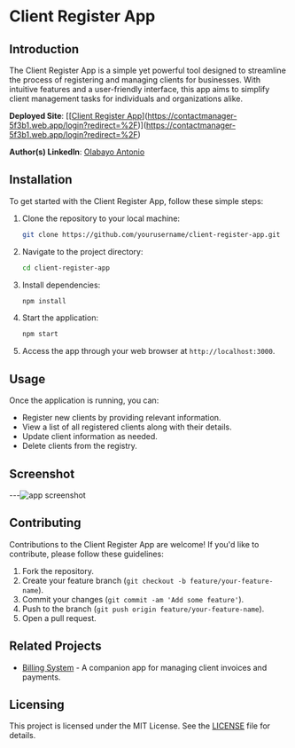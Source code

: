 # Client Register App

## Introduction

The Client Register App is a simple yet powerful tool designed to streamline the process of registering and managing clients for businesses. With intuitive features and a user-friendly interface, this app aims to simplify client management tasks for individuals and organizations alike.

**Deployed Site**: [[[Client Register App](https://www.example.com)](https://contactmanager-5f3b1.web.app/login?redirect=%2F)](https://contactmanager-5f3b1.web.app/login?redirect=%2F)  
 
**Author(s) LinkedIn**: [Olabayo Antonio](https://www.linkedin.com/in/olabayoantonio)



## Installation

To get started with the Client Register App, follow these simple steps:

1. Clone the repository to your local machine:

   ```bash
   git clone https://github.com/yourusername/client-register-app.git
   ```

2. Navigate to the project directory:

   ```bash
   cd client-register-app
   ```

3. Install dependencies:

   ```bash
   npm install
   ```

4. Start the application:

   ```bash
   npm start
   ```

5. Access the app through your web browser at `http://localhost:3000`.

## Usage

Once the application is running, you can:

- Register new clients by providing relevant information.
- View a list of all registered clients along with their details.
- Update client information as needed.
- Delete clients from the registry.

 ## Screenshot
 ---![app screenshot](https://github.com/olabee100/client-register/assets/104837433/88a604d3-c8c8-4284-aa9e-b4841fdfc645)

## Contributing

Contributions to the Client Register App are welcome! If you'd like to contribute, please follow these guidelines:

1. Fork the repository.
2. Create your feature branch (`git checkout -b feature/your-feature-name`).
3. Commit your changes (`git commit -am 'Add some feature'`).
4. Push to the branch (`git push origin feature/your-feature-name`).
5. Open a pull request.

## Related Projects

- [Billing System](https://github.com/yourusername/billing-system) - A companion app for managing client invoices and payments.

## Licensing

This project is licensed under the MIT License. See the [LICENSE](LICENSE) file for details.




